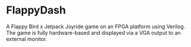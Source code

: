 # FlappyDash
A Flappy Bird x Jetpack Joyride game on an FPGA platform using Verilog. The game is fully hardware-based and displayed via a VGA output to an external monitor.
